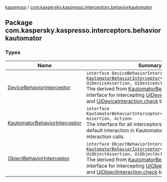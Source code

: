 [kaspresso](../index.md) / [com.kaspersky.kaspresso.interceptors.behaviorkautomator](./index.md)

## Package com.kaspersky.kaspresso.interceptors.behaviorkautomator

### Types

| Name | Summary |
|---|---|
| [DeviceBehaviorInterceptor](-device-behavior-interceptor.md) | `interface DeviceBehaviorInterceptor : `[`KautomatorBehaviorInterceptor`](-kautomator-behavior-interceptor/index.md)`<UiDeviceInteraction, UiDeviceAssertion, UiDeviceAction>`<br>The derived from [KautomatorBehaviorInterceptor](-kautomator-behavior-interceptor/index.md) interface for intercepting [UiDeviceInteraction.perform](#) and [UiDeviceInteraction.check](#) behavior. |
| [KautomatorBehaviorInterceptor](-kautomator-behavior-interceptor/index.md) | `interface KautomatorBehaviorInterceptor<Interaction, Assertion, Action>`<br>The interface for all interceptors that change the default interaction in Kautomator. Often it wraps the interaction calls. |
| [ObjectBehaviorInterceptor](-object-behavior-interceptor.md) | `interface ObjectBehaviorInterceptor : `[`KautomatorBehaviorInterceptor`](-kautomator-behavior-interceptor/index.md)`<UiObjectInteraction, UiObjectAssertion, UiObjectAction>`<br>The derived from [KautomatorBehaviorInterceptor](-kautomator-behavior-interceptor/index.md) interface for intercepting [UiObjectInteraction.perform](#) and [UiObjectInteraction.check](#) behavior. |
